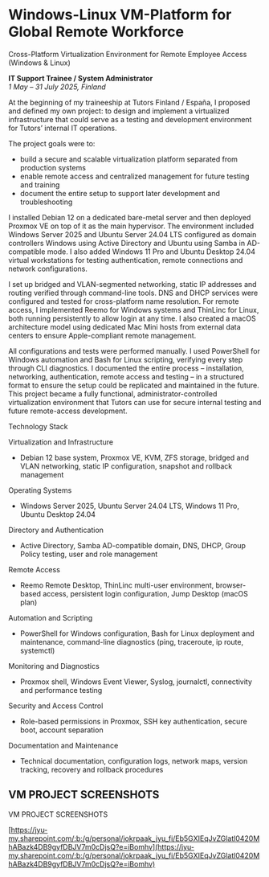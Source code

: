 # Windows-Linux VM-Platform for Global Remote Workforce
Cross-Platform Virtualization Environment for Remote Employee Access (Windows &amp; Linux)
 

**IT Support Trainee / System Administrator**  
*1 May – 31 July 2025, Finland*  

At the beginning of my traineeship at Tutors Finland / España, I proposed and defined my own project: 
to design and implement a virtualized infrastructure that could serve as a testing and development environment for Tutors’ internal IT operations. 

The project goals were to:
- build a secure and scalable virtualization platform separated from production systems
- enable remote access and centralized management for future testing and training
- document the entire setup to support later development and troubleshooting

I installed Debian 12 on a dedicated bare-metal server and then deployed Proxmox VE on top of it as the main hypervisor. 
The environment included Windows Server 2025 and Ubuntu Server 24.04 LTS configured as domain controllers 
Windows using Active Directory and Ubuntu using Samba in AD-compatible mode. 
I also added Windows 11 Pro and Ubuntu Desktop 24.04 virtual workstations for testing authentication, remote connections and network configurations.

I set up bridged and VLAN-segmented networking, static IP addresses and routing verified through command-line tools. 
DNS and DHCP services were configured and tested for cross-platform name resolution. 
For remote access, I implemented Reemo for Windows systems and ThinLinc for Linux, both running persistently to allow login at any time. 
I also created a macOS architecture model using dedicated Mac Mini hosts from external data centers to ensure Apple-compliant remote management.

All configurations and tests were performed manually. 
I used PowerShell for Windows automation and Bash for Linux scripting, verifying every step through CLI diagnostics. 
I documented the entire process – installation, networking, authentication, remote access and testing – in a structured format to ensure the setup could be replicated and maintained in the future.
This project became a fully functional, administrator-controlled virtualization environment that Tutors can use for secure internal testing and future remote-access development.

Technology Stack

Virtualization and Infrastructure
- Debian 12 base system, Proxmox VE, KVM, ZFS storage, bridged and VLAN networking, static IP configuration, snapshot and rollback management

Operating Systems
- Windows Server 2025, Ubuntu Server 24.04 LTS, Windows 11 Pro, Ubuntu Desktop 24.04

Directory and Authentication
- Active Directory, Samba AD-compatible domain, DNS, DHCP, Group Policy testing, user and role management

Remote Access
- Reemo Remote Desktop, ThinLinc multi-user environment, browser-based access, persistent login configuration, Jump Desktop (macOS plan)

Automation and Scripting
- PowerShell for Windows configuration, Bash for Linux deployment and maintenance, command-line diagnostics (ping, traceroute, ip route, systemctl)

Monitoring and Diagnostics
- Proxmox shell, Windows Event Viewer, Syslog, journalctl, connectivity and performance testing

Security and Access Control
- Role-based permissions in Proxmox, SSH key authentication, secure boot, account separation

Documentation and Maintenance
- Technical documentation, configuration logs, network maps, version tracking, recovery and rollback procedures


## VM PROJECT SCREENSHOTS
VM PROJECT SCREENSHOTS

[https://jyu-my.sharepoint.com/:b:/g/personal/jokrpaak_jyu_fi/Eb5GXIEqJvZGlatl0420MhABazk4DB9gyfDBJV7m0cDjsQ?e=iBomhv](https://jyu-my.sharepoint.com/:b:/g/personal/jokrpaak_jyu_fi/Eb5GXIEqJvZGlatl0420MhABazk4DB9gyfDBJV7m0cDjsQ?e=iBomhv)

